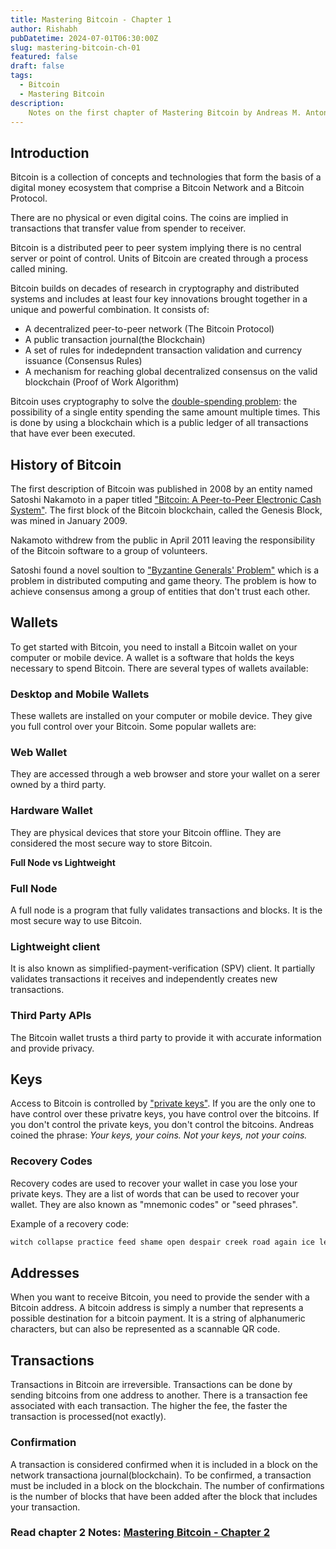 ```yaml
---
title: Mastering Bitcoin - Chapter 1
author: Rishabh
pubDatetime: 2024-07-01T06:30:00Z
slug: mastering-bitcoin-ch-01
featured: false
draft: false
tags:
  - Bitcoin
  - Mastering Bitcoin
description:
    Notes on the first chapter of Mastering Bitcoin by Andreas M. Antonopoulos
---
```


## Introduction

Bitcoin is a collection of concepts and technologies that form the basis of a digital money ecosystem that comprise a Bitcoin Network and a Bitcoin Protocol.

There are no physical or even digital coins. The coins are implied in transactions that transfer value from spender to receiver.

Bitcoin is a distributed peer to peer system implying there is no central server or point of control. Units of Bitcoin are created through a process called mining.

Bitcoin builds on decades of research in cryptography and distributed systems and includes at least four key innovations brought together in a unique and powerful combination. It consists of:

- A decentralized peer-to-peer network (The Bitcoin Protocol)
- A public transaction journal(the Blockchain)
- A set of rules for indedepndent transaction validation and currency issuance (Consensus Rules)
- A mechanism for reaching global decentralized consensus on the valid blockchain (Proof of Work Algorithm)

Bitcoin uses cryptography to solve the [double-spending problem](https://en.wikipedia.org/wiki/Double-spending): the possibility of a single entity spending the same amount multiple times. This is done by using a blockchain which is a public ledger of all transactions that have ever been executed.

## History of Bitcoin

The first description of Bitcoin was published in 2008 by an entity named Satoshi Nakamoto in a paper titled ["Bitcoin: A Peer-to-Peer Electronic Cash System"](https://bitcoin.org/bitcoin.pdf). The first block of the Bitcoin blockchain, called the Genesis Block, was mined in January 2009.

Nakamoto withdrew from the public in April 2011 leaving the responsibility of the Bitcoin software to a group of volunteers.

Satoshi found a novel soultion to ["Byzantine Generals' Problem"](https://en.wikipedia.org/wiki/Byzantine_fault) which is a problem in distributed computing and game theory. The problem is how to achieve consensus among a group of entities that don't trust each other.

## Wallets

To get started with Bitcoin, you need to install a Bitcoin wallet on your computer or mobile device. A wallet is a software that holds the keys necessary to spend Bitcoin. There are several types of wallets available:

### Desktop and Mobile Wallets

These wallets are installed on your computer or mobile device. They give you full control over your Bitcoin. Some popular wallets are:

### Web Wallet

They are accessed through a web browser and store your wallet on a serer owned by a third party.

### Hardware Wallet

They are physical devices that store your Bitcoin offline. They are considered the most secure way to store Bitcoin.

**Full Node vs Lightweight**

### Full Node

A full node is a program that fully validates transactions and blocks. It is the most secure way to use Bitcoin.

### Lightweight client

It is also known as simplified-payment-verification (SPV) client. It partially validates transactions it receives and independently creates new transactions.

### Third Party APIs

The Bitcoin wallet trusts a third party to provide it with accurate information and provide privacy.

## Keys

Access to Bitcoin is controlled by ["private keys"](https://github.com/bitcoinbook/bitcoinbook/blob/develop/ch04_keys.adoc#private-keys). If you are the only one to have control over these privatre keys, you have control over the bitcoins. If you don't control the private keys, you don't control the bitcoins. Andreas coined the phrase: *Your keys, your coins. Not your keys, not your coins.*

### Recovery Codes

Recovery codes are used to recover your wallet in case you lose your private keys. They are a list of words that can be used to recover your wallet. They are also known as "mnemonic codes" or "seed phrases".

Example of a recovery code:

```java
witch collapse practice feed shame open despair creek road again ice least
```

## Addresses

When you want to receive Bitcoin, you need to provide the sender with a Bitcoin address. A bitcoin address is simply a number that represents a possible destination for a bitcoin payment. It is a string of alphanumeric characters, but can also be represented as a scannable QR code.

## Transactions

Transactions in Bitcoin are irreversible. Transactions can be done by sending bitcoins from one address to another. There is a transaction fee associated with each transaction. The higher the fee, the faster the transaction is processed(not exactly).

### Confirmation

A transaction is considered confirmed when it is included in a block on the network transactiona journal(blockchain). To be confirmed, a transaction must be included in a block on the blockchain. The number of confirmations is the number of blocks that have been added after the block that includes your transaction.

### **Read chapter 2 Notes**: [Mastering Bitcoin - Chapter 2](/posts/mastering-bitcoin-ch-02)
